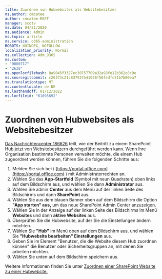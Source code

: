 ```yaml
---
title: Zuordnen von Hubwebsites als Websitebesitzer
ms.author: cmcatee
author: cmcatee-MSFT
manager: scotv
ms.date: 04/21/2020
ms.audience: Admin
ms.topic: article
ms.service: o365-administration
ROBOTS: NOINDEX, NOFOLLOW
localization_priority: Normal
ms.collection: Adm_O365
ms.custom:
- "9000717"
- "2638"
ms.openlocfilehash: 8a9045f3327ec30757709a32a98fe12b362c8c9e
ms.sourcegitcommit: c26373c21c837937b41026f56fedfc51b7b80ea7
ms.translationtype: MT
ms.contentlocale: de-DE
ms.lasthandoff: 01/12/2022
ms.locfileid: "61895692"
---
```

# <a name="associate-hub-sites-as-site-owner"></a>Zuordnen von Hubwebsites als Websitebesitzer

[Das Nachrichtencenter 186626](https://admin.microsoft.com/Adminportal/Home?source=applauncher#/MessageCenter?id=MC186626) teilt, wie der Beitritt zu einem SharePoint Hub jetzt von Websitebesitzern durchgeführt werden kann. Wenn Ihre Organisation bestimmte Personen verwalten möchte, die einem Hub zugeordnet werden können, führen Sie die folgenden Schritte aus: 

1. Melden Sie sich bei ( [https://portal.office.com](https://portal.office.com) ) mit Administratorrechten an.
2. Wählen Sie das **App-Startfeld** (Symbol mit neun Quadraten) oben links auf dem Bildschirm aus, und wählen Sie dann **Administrator** aus.
3. Wählen Sie admin **Center** aus dem Menü auf der linken Seite des Bildschirms und dann **SharePoint** aus.
4. Wählen Sie aus dem blauen Banner oben auf dem Bildschirm die Option **"App starten" aus,** um das neue SharePoint Admin Center anzuzeigen.
5. Wählen Sie in der Anzeige auf der linken Seite des Bildschirms Im Menü **Websites** und dann **aktive Websites** aus.
6. Überprüfen Sie die Hubwebsite, auf der Sie die Einstellungen ändern möchten.
7. Wählen Sie **"Hub"** im Menü oben auf dem Bildschirm aus, und wählen Sie **"Hubwebsite bearbeiten" Einstellungen** aus.
8. Geben Sie im Element "Benutzer, die die Website diesem Hub zuordnen können" die Benutzer oder Sicherheitsgruppen an, mit denen Sie arbeiten möchten.
9. Wählen  Sie unten auf dem Bildschirm speichern aus.

Weitere Informationen finden Sie unter [Zuordnen einer SharePoint Website zu einer Hubwebsite.](https://support.office.com/article/associate-a-sharepoint-site-with-a-hub-site-ae0009fd-af04-4d3d-917d-88edb43efc05) 